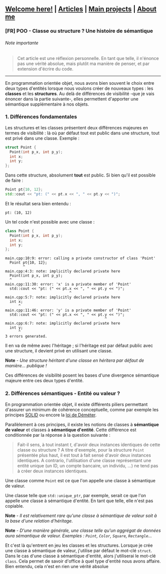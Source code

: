 ## [Welcome here!](https://vpenando.github.io) | [Articles](https://vpenando.github.io/articles.html) | [Main projects](https://vpenando.github.io/projects.html) | [About me](https://vpenando.github.io/about.html)

### [FR] POO - Classe ou structure ? Une histoire de sémantique

###### Note importante
> Cet article est une réflexion personnelle. En tant que telle, il n'énonce pas une vérité absolue, mais plutôt ma manière de penser, et par extension d'écrire du code.

---

En programmation orientée objet, nous avons bien souvent le choix entre deux types d'entités lorsque nous voulons créer de nouveaux types : les **classes** et les **structures**.
Au delà de différences de visibilité -que je vais énoncer dans la partie suivante-, elles permettent d'apporter une sémantique supplémentaire à nos objets.

### 1. Différences fondamentales
Les structures et les classes présentent deux différences majeures en termes de visibilité : là où par défaut tout est public dans une structure, tout est privé dans une classe. Exemple :
```cpp
struct Point {
  Point(int p_x, int p_y);
  int x;
  int y;
};
```
Dans cette structure, absolument **tout** est public. Si bien qu'il est possible de faire :
```cpp
Point pt{10, 12};
std::cout << "pt: (" << pt.x << ", " << pt.y << ")";
```
Et le résultat sera bien entendu :
```
pt: (10, 12)
```
Un tel code n'est possible avec une classe :
```cpp
class Point {
  Point(int p_x, int p_y);
  int x;
  int y;
};
```
```
main.cpp:10:9: error: calling a private constructor of class 'Point'
  Point pt{10, 12};
        ^
main.cpp:4:3: note: implicitly declared private here
  Point(int p_x, int p_y);
  ^
main.cpp:11:30: error: 'x' is a private member of 'Point'
  std::cout << "pt: (" << pt.x << ", " << pt.y << ")";
                             ^
main.cpp:5:7: note: implicitly declared private here
  int x;
      ^
main.cpp:11:46: error: 'y' is a private member of 'Point'
  std::cout << "pt: (" << pt.x << ", " << pt.y << ")";
                                             ^
main.cpp:6:7: note: implicitly declared private here
  int y;
      ^
3 errors generated.
```
Il en va de même avec l'héritage ; si l'héritage est par défaut public avec une structure, il devient privé en utilisant une classe.

**Note** - *Une structure héritant d'une classe en héritera par défaut de manière... publique !*

Ces différences de visibilité posent les bases d'une divergence sémantique majeure entre ces deux types d'entité.

### 2. Différences sémantiques - Entité ou valeur ?
En programmation orientée objet, il existe différents piliers permettant d'assurer un minimum de cohérence conceptuelle, comme par exemple les principes [SOLID](https://en.wikipedia.org/wiki/SOLID_(object-oriented_design)) ou encore la [loi de Déméter](https://fr.wikipedia.org/wiki/Loi_de_D%C3%A9m%C3%A9ter).

Parallèlement à ces principes, il existe les notions de classes à **sémantique de valeur** et classes à **sémantique d'entité**. Cette différence est conditionnée par la réponse à la question suivante :
> Fait-il sens, à tout instant *t*, d'avoir deux instances identiques de cette classe ou structure ?
A titre d'exemple, pour la structure `Point` présentée plus haut, il est tout à fait sensé d'avoir deux instances identiques.
A contrario, l'utilisation d'une classe représentant une entité unique (un ID, un compte bancaire, un individu, ...) ne tend pas à créer deux instances identiques.

Une classe comme `Point` est ce que l'on appelle une classe à sémantique de valeur.

Une classe telle que `std::unique_ptr`, par exemple, serait ce que l'on appelle une classe à sémantique d'entité. En tant que telle, elle n'est pas copiable.

**Note** - *Il est relativement rare qu'une classe à sémantique de valeur soit à la base d'une relation d'héritage.*

**Note** - *D'une manière générale, une classe telle qu'un aggrégat de données aura sémantique de valeur. Exemples : `Point`, `Color`, `Square`, `Rectangle`...*

Et c'est là qu'entrent en jeu les classes et les structures. Lorsque je crée une classe à sémantique de valeur, j'utilise par défaut le mot-clé `struct`. Dans le cas d'une classe à sémantique d'entité, alors j'utiliserai le mot-clé `class`. Cela permet de savoir d'office à quel type d'entité nous avons affaire.
Bien entendu, cela n'est en rien une vérité absolue
